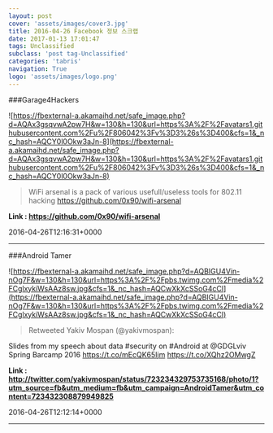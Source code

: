 ```yaml
---
layout: post
cover: 'assets/images/cover3.jpg'
title: 2016-04-26 Facebook 정보 스크랩
date: 2017-01-13 17:01:47
tags: Unclassified
subclass: 'post tag-Unclassified'
categories: 'tabris'
navigation: True
logo: 'assets/images/logo.png'
---
```


###Garage4Hackers

![https://fbexternal-a.akamaihd.net/safe_image.php?d=AQAx3gsqvwA2pw7H&w=130&h=130&url=https%3A%2F%2Favatars1.githubusercontent.com%2Fu%2F806042%3Fv%3D3%26s%3D400&cfs=1&_nc_hash=AQCY0l0Okw3aJn-8](https://fbexternal-a.akamaihd.net/safe_image.php?d=AQAx3gsqvwA2pw7H&w=130&h=130&url=https%3A%2F%2Favatars1.githubusercontent.com%2Fu%2F806042%3Fv%3D3%26s%3D400&cfs=1&_nc_hash=AQCY0l0Okw3aJn-8)

>WiFi arsenal is a pack of various usefull/useless tools for 802.11 hacking
https://github.com/0x90/wifi-arsenal

**Link : <https://github.com/0x90/wifi-arsenal>**

2016-04-26T12:16:31+0000

---

###Android Tamer

![https://fbexternal-a.akamaihd.net/safe_image.php?d=AQBIGU4Vin-nOg7F&w=130&h=130&url=https%3A%2F%2Fpbs.twimg.com%2Fmedia%2FCglxykiWsAAz8sw.jpg&cfs=1&_nc_hash=AQCwXkXcSSoG4cCl](https://fbexternal-a.akamaihd.net/safe_image.php?d=AQBIGU4Vin-nOg7F&w=130&h=130&url=https%3A%2F%2Fpbs.twimg.com%2Fmedia%2FCglxykiWsAAz8sw.jpg&cfs=1&_nc_hash=AQCwXkXcSSoG4cCl)

>Retweeted Yakiv Mospan (@yakivmospan):

Slides from my speech about data #security on #Android at @GDGLviv Spring Barcamp 2016 https://t.co/mEcQK65Ijm https://t.co/XQhz2OMwgZ

**Link : <http://twitter.com/yakivmospan/status/723234329753735168/photo/1?utm_source=fb&utm_medium=fb&utm_campaign=AndroidTamer&utm_content=723432308879949825>**

2016-04-26T12:12:14+0000

---

